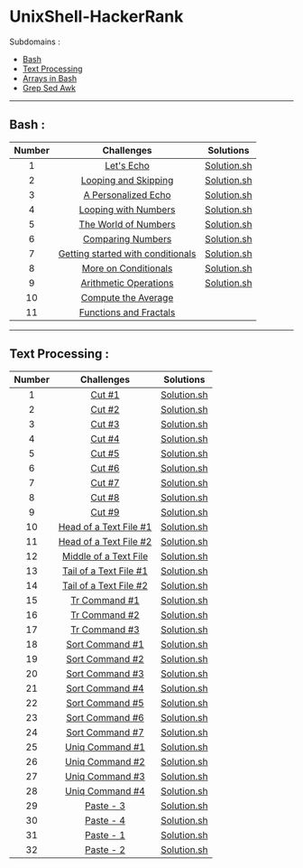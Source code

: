 # UnixShell-HackerRank

Subdomains :
- [Bash](https://www.hackerrank.com/domains/shell?filters%5Bsubdomains%5D%5B%5D=bash)
- [Text Processing](https://www.hackerrank.com/domains/shell?filters%5Bsubdomains%5D%5B%5D=textpro)
- [Arrays in Bash](https://www.hackerrank.com/domains/shell?filters%5Bsubdomains%5D%5B%5D=arrays-in-bash)
- [Grep Sed Awk](https://www.hackerrank.com/domains/shell?filters%5Bsubdomains%5D%5B%5D=grep-sed-awk)

---

## Bash :
| Number |                                                                       Challenges                                                                        |                       Solutions                       |
| :----: | :-----------------------------------------------------------------------------------------------------------------------------------------------------: | :---------------------------------------------------: |
|   1    |                         [Let's Echo](https://www.hackerrank.com/challenges/bash-tutorials-lets-echo/problem?isFullScreen=true)                          |          [Solution.sh](./Bash/lets_echo.sh)           |
|   2    |              [Looping and Skipping](https://www.hackerrank.com/challenges/bash-tutorials---looping-and-skipping/problem?isFullScreen=true)              |     [Solution.sh](./Bash/looping_and_skipping.sh)     |
|   3    |               [A Personalized Echo](https://www.hackerrank.com/challenges/bash-tutorials---a-personalized-echo/problem?isFullScreen=true)               |      [Solution.sh](./Bash/personalized_echo.sh)       |
|   4    |              [Looping with Numbers](https://www.hackerrank.com/challenges/bash-tutorials---looping-with-numbers/problem?isFullScreen=true)              |     [Solution.sh](./Bash/looping_with_numbers.sh)     |
|   5    |              [The World of Numbers](https://www.hackerrank.com/challenges/bash-tutorials---the-world-of-numbers/problem?isFullScreen=true)              |       [Solution.sh](./Bash/world_of_numbers.sh)       |
|   6    |                 [Comparing Numbers](https://www.hackerrank.com/challenges/bash-tutorials---comparing-numbers/problem?isFullScreen=true)                 |      [Solution.sh](./Bash/comparing_numbers.sh)       |
|   7    | [Getting started with conditionals](https://www.hackerrank.com/challenges/bash-tutorials---getting-started-with-conditionals/problem?isFullScreen=true) | [Solution.sh](./Bash/getting_started_conditionals.sh) |
|   8    |              [More on Conditionals](https://www.hackerrank.com/challenges/bash-tutorials---more-on-conditionals/problem?isFullScreen=true)              |     [Solution.sh](./Bash/more_on_conditionals.sh)     |
|   9    |             [Arithmetic Operations](https://www.hackerrank.com/challenges/bash-tutorials---arithmetic-operations/problem?isFullScreen=true)             |    [Solution.sh](./Bash/operation_arithmetique.sh)    |
|   10   |               [Compute the Average](https://www.hackerrank.com/challenges/bash-tutorials---compute-the-average/problem?isFullScreen=true)               |                         []()                          |
|   11   |                       [Functions and Fractals](https://www.hackerrank.com/challenges/fractal-trees-all/problem?isFullScreen=true)                       |                         []()                          |

---

## Text Processing :
| Number |                                                                  Challenges                                                                   |                        Solutions                        |
| :----: | :-------------------------------------------------------------------------------------------------------------------------------------------: | :-----------------------------------------------------: |
|   1    |                        [Cut #1](https://www.hackerrank.com/challenges/text-processing-cut-1/problem?isFullScreen=true)                        |        [Solution.sh](./Text_processing/cut1.sh)         |
|   2    |                        [Cut #2](https://www.hackerrank.com/challenges/text-processing-cut-2/problem?isFullScreen=true)                        |        [Solution.sh](./Text_processing/cut2.sh)         |
|   3    |                        [Cut #3](https://www.hackerrank.com/challenges/text-processing-cut-3/problem?isFullScreen=true)                        |        [Solution.sh](./Text_processing/cut3.sh)         |
|   4    |                        [Cut #4](https://www.hackerrank.com/challenges/text-processing-cut-4/problem?isFullScreen=true)                        |        [Solution.sh](./Text_processing/cut4.sh)         |
|   5    |                        [Cut #5](https://www.hackerrank.com/challenges/text-processing-cut-5/problem?isFullScreen=true)                        |        [Solution.sh](./Text_processing/cut5.sh)         |
|   6    |                        [Cut #6](https://www.hackerrank.com/challenges/text-processing-cut-6/problem?isFullScreen=true)                        |        [Solution.sh](./Text_processing/cut6.sh)         |
|   7    |                        [Cut #7](https://www.hackerrank.com/challenges/text-processing-cut-7/problem?isFullScreen=true)                        |        [Solution.sh](./Text_processing/cut7.sh)         |
|   8    |                        [Cut #8](https://www.hackerrank.com/challenges/text-processing-cut-8/problem?isFullScreen=true)                        |        [Solution.sh](./Text_processing/cut8.sh)         |
|   9    |                        [Cut #9](https://www.hackerrank.com/challenges/text-processing-cut-9/problem?isFullScreen=true)                        |        [Solution.sh](./Text_processing/cut9.sh)         |
|   10   |               [Head of a Text File #1](https://www.hackerrank.com/challenges/text-processing-head-1/problem?isFullScreen=true)                |  [Solution.sh](./Text_processing/head_text_files1.sh)   |
|   11   |               [Head of a Text File #2](https://www.hackerrank.com/challenges/text-processing-head-2/problem?isFullScreen=true)                |  [Solution.sh](./Text_processing/head_text_files2.sh)   |
|   12   | [Middle of a Text File](https://www.hackerrank.com/challenges/text-processing-in-linux---the-middle-of-a-text-file/problem?isFullScreen=true) |  [Solution.sh](./Text_processing/middle_text_file.sh)   |
|   13   |               [Tail of a Text File #1](https://www.hackerrank.com/challenges/text-processing-tail-1/problem?isFullScreen=true)                | [Solution.sh](./Text_processing/tail_of_text_file_1.sh) |
|   14   |               [Tail of a Text File #2](https://www.hackerrank.com/challenges/text-processing-tail-2/problem?isFullScreen=true)                | [Solution.sh](./Text_processing/tail_of_text_file_2.sh) |
|   15   |                     [Tr Command #1](https://www.hackerrank.com/challenges/text-processing-tr-1/problem?isFullScreen=true)                     |        [Solution.sh](./Text_processing/tr_1.sh)         |
|   16   |                     [Tr Command #2](https://www.hackerrank.com/challenges/text-processing-tr-2/problem?isFullScreen=true)                     |        [Solution.sh](./Text_processing/tr_2.sh)         |
|   17   |                     [Tr Command #3](https://www.hackerrank.com/challenges/text-processing-tr-3/problem?isFullScreen=true)                     |        [Solution.sh](./Text_processing/tr_3.sh)         |
|   18   |                   [Sort Command #1](https://www.hackerrank.com/challenges/text-processing-sort-1/problem?isFullScreen=true)                   |       [Solution.sh](./Text_processing/sort_1.sh)        |
|   19   |                   [Sort Command #2](https://www.hackerrank.com/challenges/text-processing-sort-2/problem?isFullScreen=true)                   |       [Solution.sh](./Text_processing/sort_2.sh)        |
|   20   |                   [Sort Command #3](https://www.hackerrank.com/challenges/text-processing-sort-3/problem?isFullScreen=true)                   |       [Solution.sh](./Text_processing/sort_3.sh)        |
|   21   |                   [Sort Command #4](https://www.hackerrank.com/challenges/text-processing-sort-4/problem?isFullScreen=true)                   |       [Solution.sh](./Text_processing/sort_4.sh)        |
|   22   |                   [Sort Command #5](https://www.hackerrank.com/challenges/text-processing-sort-5/problem?isFullScreen=true)                   |       [Solution.sh](./Text_processing/sort_5.sh)        |
|   23   |                   [Sort Command #6](https://www.hackerrank.com/challenges/text-processing-sort-6/problem?isFullScreen=true)                   |       [Solution.sh](./Text_processing/sort_6.sh)        |
|   24   |                   [Sort Command #7](https://www.hackerrank.com/challenges/text-processing-sort-7/problem?isFullScreen=true)                   |       [Solution.sh](./Text_processing/sort_7.sh)        |
|   25   |        [Uniq Command #1](https://www.hackerrank.com/challenges/text-processing-in-linux-the-uniq-command-1/problem?isFullScreen=true)         |       [Solution.sh](./Text_processing/uniq_1.sh)        |
|   26   |        [Uniq Command #2](https://www.hackerrank.com/challenges/text-processing-in-linux-the-uniq-command-2/problem?isFullScreen=true)         |       [Solution.sh](./Text_processing/uniq_2.sh)        |
|   27   |        [Uniq Command #3](https://www.hackerrank.com/challenges/text-processing-in-linux-the-uniq-command-3/problem?isFullScreen=true)         |       [Solution.sh](./Text_processing/uniq_3.sh)        |
|   28   |        [Uniq Command #4](https://www.hackerrank.com/challenges/text-processing-in-linux-the-uniq-command-4/problem?isFullScreen=true)         |       [Solution.sh](./Text_processing/uniq_4.sh)        |
|   29   |                             [Paste - 3](https://www.hackerrank.com/challenges/paste-3/problem?isFullScreen=true)                              |       [Solution.sh](./Text_processing/paste_3.sh)       |
|   30   |                             [Paste - 4](https://www.hackerrank.com/challenges/paste-4/problem?isFullScreen=true)                              |       [Solution.sh](./Text_processing/paste_4.sh)       |
|   31   |                             [Paste - 1](https://www.hackerrank.com/challenges/paste-1/problem?isFullScreen=true)                              |       [Solution.sh](./Text_processing/paste_1.sh)       |
|   32   |                             [Paste - 2](https://www.hackerrank.com/challenges/paste-2/problem?isFullScreen=true)                              |       [Solution.sh](./Text_processing/paste_2.sh)       |


<!-- ---

## Arrays in Bash :
| Number | Challenges | Solutions |
| :----: | :--------: | :-------: |
|   1    |    []()    |   []()    | --> 